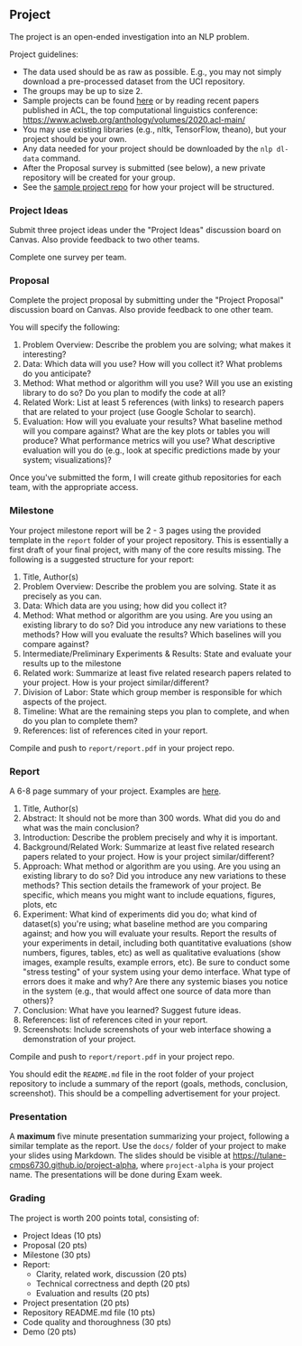## Project

The project is an open-ended investigation into an NLP problem.

Project guidelines:

- The data used should be as raw as possible. E.g., you may not simply download a pre-processed dataset from the UCI repository.
- The groups may be up to size 2.
- Sample projects can be found [here](https://web.stanford.edu/class/archive/cs/cs224n/cs224n.1194/project.html) or by reading recent papers published in ACL, the top computational linguistics conference: <https://www.aclweb.org/anthology/volumes/2020.acl-main/>
- You may use existing libraries (e.g., nltk, TensorFlow, theano), but your project should be your own.
- Any data needed for your project should be downloaded by the `nlp dl-data` command.
- After the Proposal survey is submitted (see below), a new private repository will be created for your group.
- See the [sample project repo](https://github.com/tulane-cmps6730/sample-project) for how your project will be structured.

### Project Ideas

Submit three project ideas under the "Project Ideas" discussion board on Canvas. Also provide feedback to two other teams.

Complete one survey per team.

### Proposal
Complete the project proposal by submitting under the "Project Proposal" discussion board on Canvas. Also provide feedback to one other team.

You will specify the following:

1. Problem Overview: Describe the problem you are solving; what makes it interesting?
2. Data: Which data will you use? How will you collect it? What problems do you anticipate?
3. Method: What method or algorithm will you use? Will you use an existing library to do so? Do you plan to modify the code at all?
4. Related Work: List at least 5 references (with links) to research papers that are related to your project (use Google Scholar to search).
5. Evaluation: How will you evaluate your results? What baseline method will you compare against? What are the key plots or tables you will produce? What performance metrics will you use? What descriptive evaluation will you do (e.g., look at specific predictions made by your system; visualizations)?

Once you've submitted the form, I will create github repositories for each team, with the appropriate access.

### Milestone

Your project milestone report will be 2 - 3 pages using the provided template in the `report` folder of your project repository. This is essentially a first draft of your final project, with many of the core results missing. The following is a suggested structure for your report:

1. Title, Author(s)
2. Problem Overview: Describe the problem you are solving. State it as precisely as you can.
3. Data: Which data are you using; how did you collect it?
4. Method: What method or algorithm are you using. Are you using an existing library to do so? Did you introduce any new variations to these methods? How will you evaluate the results? Which baselines will you compare against?
5. Intermediate/Preliminary Experiments & Results: State and evaluate your results up to the milestone
6. Related work: Summarize at least five related research papers related to your project. How is your project similar/different?
7. Division of Labor: State which group member is responsible for which aspects of the project.
8. Timeline: What are the remaining steps you plan to complete, and when do you plan to complete them?
9. References: list of references cited in your report.


Compile and push to `report/report.pdf` in your project repo.


### Report

A 6-8 page summary of your project. Examples are [here](http://nlp.stanford.edu/courses/cs224n/).

1. Title, Author(s)
2. Abstract: It should not be more than 300 words. What did you do and what was the main conclusion?
3. Introduction: Describe the problem precisely and why it is important.
4. Background/Related Work: Summarize at least five related research papers related to your project. How is your project similar/different?
5. Approach: What method or algorithm are you using. Are you using an existing library to do so? Did you introduce any new variations to these methods? This section details the framework of your project. Be specific, which means you might want to include equations, figures, plots, etc
6. Experiment: What kind of experiments did you do; what kind of dataset(s) you're using; what baseline method are you comparing against; and how you will evaluate your results. Report the results of your experiments in detail, including both quantitative evaluations (show numbers, figures, tables, etc) as well as qualitative evaluations (show images, example results, example errors, etc). Be sure to conduct some "stress testing" of your system using your demo interface. What type of errors does it make and why? Are there any systemic biases you notice in the system (e.g., that would affect one source of data more than others)?
7. Conclusion: What have you learned? Suggest future ideas.
8. References: list of references cited in your report.
9. Screenshots: Include screenshots of your web interface showing a demonstration of your project.

Compile and push to `report/report.pdf` in your project repo.

You should edit the `README.md` file in the root folder of your project repository to include a summary of the report (goals, methods, conclusion, screenshot). This should be a compelling advertisement for your project.

### Presentation

A **maximum** five minute presentation summarizing your project, following a similar template as the report. Use the `docs/` folder of your project to make your slides using Markdown. The slides should be visible at https://tulane-cmps6730.github.io/project-alpha, where `project-alpha` is your project name. The presentations will be done during Exam week.


### Grading

The project is worth 200 points total, consisting of:
- Project Ideas (10 pts)
- Proposal (20 pts)
- Milestone (30 pts)
- Report:
  - Clarity, related work, discussion (20 pts)
  - Technical correctness and depth (20 pts)
  - Evaluation and results (20 pts)
- Project presentation (20 pts)
- Repository README.md file (10 pts)
- Code quality and thoroughness (30 pts)
- Demo (20 pts)

